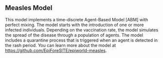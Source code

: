 
## Measles Model

This model implements a time-discrete Agent-Based Model [ABM] with perfect mixing. The model starts with the introduction of one or more infected individuals. Depending on the vaccination rate, the model simulates the spread of the disease through a population of agents. The model includes a quarantine process that is triggered when an agent is detected in the rash period. You can learn more about the model at <https://github.com/EpiForeSITE/epiworld-measles>.


